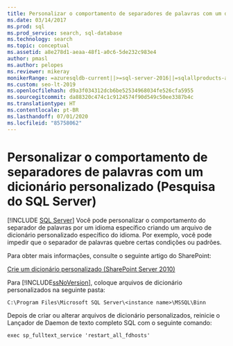 ```yaml
---
title: Personalizar o comportamento de separadores de palavras com um dicionário personalizado
ms.date: 03/14/2017
ms.prod: sql
ms.prod_service: search, sql-database
ms.technology: search
ms.topic: conceptual
ms.assetid: a8e278d1-aeaa-48f1-a0c6-5de232c983e4
author: pmasl
ms.author: pelopes
ms.reviewer: mikeray
monikerRange: =azuresqldb-current||>=sql-server-2016||=sqlallproducts-allversions||>=sql-server-linux-2017||=azuresqldb-mi-current
ms.custom: seo-lt-2019
ms.openlocfilehash: d9a3f034312dcb6be52534968034fe526cfa5955
ms.sourcegitcommit: da88320c474c1c9124574f90d549c50ee3387b4c
ms.translationtype: HT
ms.contentlocale: pt-BR
ms.lasthandoff: 07/01/2020
ms.locfileid: "85758062"
---
```

# <a name="customize-behavior-of-word-breakers-with-a-custom-dictionary-sql-server-search"></a>Personalizar o comportamento de separadores de palavras com um dicionário personalizado (Pesquisa do SQL Server)
 [!INCLUDE [SQL Server](../../includes/applies-to-version/sqlserver.md)]
  Você pode personalizar o comportamento do separador de palavras por um idioma específico criando um arquivo de dicionário personalizado específico do idioma. Por exemplo, você pode impedir que o separador de palavras quebre certas condições ou padrões.  
  
 Para obter mais informações, consulte o seguinte artigo do SharePoint:  
  
 [Crie um dicionário personalizado (SharePoint Server 2010)](https://go.microsoft.com/fwlink/?LinkId=215011)  
  
 Para [!INCLUDE[ssNoVersion](../../includes/ssnoversion-md.md)], coloque arquivos de dicionário personalizados na seguinte pasta:  
  
 `C:\Program Files\Microsoft SQL Server\<instance name>\MSSQL\Binn`  
  
 Depois de criar ou alterar arquivos de dicionário personalizados, reinicie o Lançador de Daemon de texto completo SQL com o seguinte comando:  
  
 `exec sp_fulltext_service 'restart_all_fdhosts'`  
  
  
